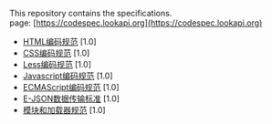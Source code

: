 This repository contains the specifications.  
page: [https://codespec.lookapi.org](https://codespec.lookapi.org)  

- [HTML编码规范](docs/html.md) <span class="std-rec">[1.0]</span>
- [CSS编码规范](docs/css.md) <span class="std-rec">[1.0]</span>
- [Less编码规范](docs/less.md) <span class="std-rec">[1.0]</span>
- [Javascript编码规范](docs/javascript.md) <span class="std-rec">[1.0]</span>
- [ECMAScript编码规范](docs/es.md) <span class="std-rec">[1.0]</span>
- [E-JSON数据传输标准](docs/e-json.md) <span class="std-rec">[1.0]</span>
- [模块和加载器规范](docs/module.md) <span class="std-rec">[1.0]</span>
